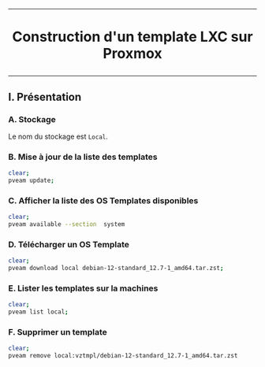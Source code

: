 ------------------------------------------------------------------------------------------------------
# <p align='center'> Construction d'un template LXC sur Proxmox </p>
------------------------------------------------------------------------------------------------------
## I. Présentation
### A. Stockage
Le nom du stockage est `Local`.

### B. Mise à jour de la liste des templates
```bash
clear;
pveam update;
```

### C. Afficher la liste des OS Templates disponibles
```bash
clear;
pveam available --section  system
```

### D. Télécharger un OS Template
```bash
clear;
pveam download local debian-12-standard_12.7-1_amd64.tar.zst;
```

### E. Lister les templates sur la machines
```bash
clear;
pveam list local;
```

### F. Supprimer un template
```bash
clear;
pveam remove local:vztmpl/debian-12-standard_12.7-1_amd64.tar.zst
```


```
